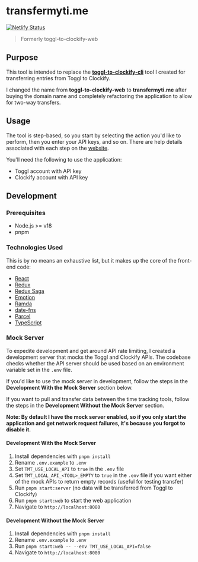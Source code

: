 # transfermyti.me

[![Netlify Status](https://api.netlify.com/api/v1/badges/c999c9b1-0c44-4186-ba27-d6eba1f6b223/deploy-status)](https://app.netlify.com/sites/transfer-my-time/deploys)

> Formerly toggl-to-clockify-web

## Purpose

This tool is intended to replace the [**toggl-to-clockify-cli**](https://github.com/mikerourke/toggl-to-clockify-cli)
tool I created for transferring entries from Toggl to Clockify.

I changed the name from **toggl-to-clockify-web** to **transfermyti.me** after buying the domain name and completely 
refactoring the application to allow for two-way transfers.

## Usage

The tool is step-based, so you start by selecting the action you'd like to perform, then you enter your API keys, and so on. There are help details associated with each step on the [website](https://transfermyti.me).

You'll need the following to use the application:

- Toggl account with API key
- Clockify account with API key

## Development

### Prerequisites

- Node.js >= v18
- pnpm

### Technologies Used

This is by no means an exhaustive list, but it makes up the core of the front-end code:

- [React](https://reactjs.org/)
- [Redux](https://redux.js.org/)
- [Redux Saga](http://redux-saga.js.org/)
- [Emotion](https://emotion.sh)
- [Ramda](https://ramdajs.com/)
- [date-fns](https://date-fns.org/)
- [Parcel](https://parceljs.org/)
- [TypeScript](https://www.typescriptlang.org/)

### Mock Server

To expedite development and get around API rate limiting, I created a development server that mocks the Toggl and Clockify APIs.
The codebase checks whether the API server should be used based on an environment variable set in the `.env` file.

If you'd like to use the mock server in development, follow the steps in the **Development With the Mock Server** section below.

If you want to pull and transfer data between the time tracking tools, follow the steps in the **Development Without the Mock Server**
section.

**Note: By default I have the mock server enabled, so if you only start the application and get network request failures, it's because you forgot to disable it.**

#### Development With the Mock Server

1. Install dependencies with `pnpm install`
2. Rename `.env.example` to `.env`
3. Set `TMT_USE_LOCAL_API` to `true` in the `.env` file
4. Set `TMT_LOCAL_API_<TOOL>_EMPTY` to `true` in the `.env` file if you want either of the mock APIs to return empty records (useful for testing transfer)
5. Run `pnpm start:server` (no data will be transferred from Toggl to Clockify)
6. Run `pnpm start:web` to start the web application
7. Navigate to `http://localhost:8080`

#### Development Without the Mock Server

1. Install dependencies with `pnpm install`
2. Rename `.env.example` to `.env`
3. Run `pnpm start:web -- --env TMT_USE_LOCAL_API=false`
4. Navigate to `http://localhost:8080`
